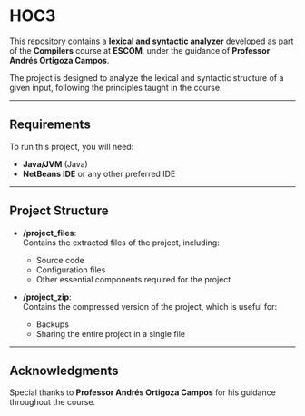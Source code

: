 # HOC3
This repository contains a **lexical and syntactic analyzer** developed as part of the **Compilers** course at **ESCOM**, under the guidance of **Professor Andrés Ortigoza Campos**.

The project is designed to analyze the lexical and syntactic structure of a given input, following the principles taught in the course.

---

## Requirements

To run this project, you will need:

- **Java/JVM** (Java)
- **NetBeans IDE** or any other preferred IDE

---

## Project Structure

- **/project_files**:  
  Contains the extracted files of the project, including:
  - Source code
  - Configuration files
  - Other essential components required for the project

- **/project_zip**:  
  Contains the compressed version of the project, which is useful for:
  - Backups
  - Sharing the entire project in a single file

---

## Acknowledgments

Special thanks to **Professor Andrés Ortigoza Campos** for his guidance throughout the course.
